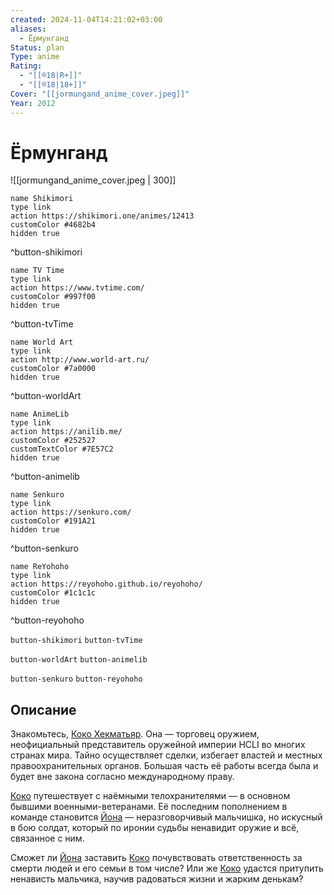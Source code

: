 ```yaml
---
created: 2024-11-04T14:21:02+03:00
aliases:
  - Ёрмунганд
Status: plan
Type: anime
Rating:
  - "[[®️18|R+]]"
  - "[[®️18|18+]]"
Cover: "[[jormungand_anime_cover.jpeg]]"
Year: 2012
---
```


# Ёрмунганд

![[jormungand_anime_cover.jpeg | 300]]

```button
name Shikimori
type link
action https://shikimori.one/animes/12413
customColor #4682b4
hidden true
```
^button-shikimori

```button
name TV Time
type link
action https://www.tvtime.com/
customColor #997f00
hidden true
```
^button-tvTime

```button
name World Art
type link
action http://www.world-art.ru/
customColor #7a0000
hidden true
```
^button-worldArt

```button
name AnimeLib
type link
action https://anilib.me/
customColor #252527
customTextColor #7E57C2
hidden true
```
^button-animelib

```button
name Senkuro
type link
action https://senkuro.com/
customColor #191A21
hidden true
```
^button-senkuro

```button
name ReYohoho
type link
action https://reyohoho.github.io/reyohoho/
customColor #1c1c1c
hidden true
```
^button-reyohoho

`button-shikimori` `button-tvTime`

`button-worldArt` `button-animelib`

`button-senkuro` `button-reyohoho`

## Описание

Знакомьтесь, [Коко Хекматьяр](https://shikimori.one/characters/33451-koko-hekmatyar). Она — торговец оружием, неофициальный представитель оружейной империи HCLI во многих странах мира. Тайно осуществляет сделки, избегает властей и местных правоохранительных органов. Большая часть её работы всегда была и будет вне закона согласно международному праву.

[Коко](https://shikimori.one/characters/33451-koko-hekmatyar) путешествует с наёмными телохранителями — в основном бывшими военными-ветеранами. Её последним пополнением в команде становится [Йона](https://shikimori.one/characters/36566-jonathan-mar) — неразговорчивый мальчишка, но искусный в бою солдат, который по иронии судьбы ненавидит оружие и всё, связанное с ним.

Сможет ли [Йона](https://shikimori.one/characters/36566-jonathan-mar) заставить [Коко](https://shikimori.one/characters/33451-koko-hekmatyar) почувствовать ответственность за смерти людей и его семьи в том числе? Или же [Коко](https://shikimori.one/characters/33451-koko-hekmatyar) удастся притупить ненависть мальчика, научив радоваться жизни и жарким денькам?
